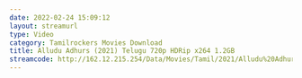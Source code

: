 ```yaml
---
date: 2022-02-24 15:09:12
layout: streamurl
type: Video
category: Tamilrockers Movies Download
title: Alludu Adhurs (2021) Telugu 720p HDRip x264 1.2GB
streamcode: http://162.12.215.254/Data/Movies/Tamil/2021/Alludu%20Adhurs%20%282021%29%20Telugu%20720p%20HDRip%20x264%201.2GB/Alludu%20Adhurs%20%282021%29%20Telugu%20720p%20HDRip%20x264%201.2GB.mkv
---
```

